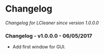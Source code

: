 # Changelog

*Changelog for LCleaner since version 1.0.0.0*

### Changelog - v1.0.0.0 - 06/05/2017

  - Add first window for GUI.
